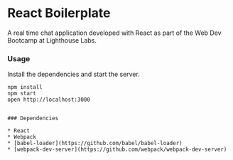 React Boilerplate
=====================

A real time chat application developed with React as part of the Web Dev
Bootcamp at Lighthouse Labs.

### Usage

Install the dependencies and start the server.

```
npm install
npm start
open http://localhost:3000
```

```

### Dependencies

* React
* Webpack
* [babel-loader](https://github.com/babel/babel-loader)
* [webpack-dev-server](https://github.com/webpack/webpack-dev-server)
